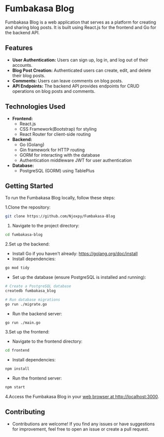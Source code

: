 # Fumbakasa Blog

Fumbakasa Blog is a web application that serves as a platform for creating and sharing blog posts. It is built using React.js for the frontend and Go for the backend API.

## Features

- **User Authentication:** Users can sign up, log in, and log out of their accounts.
- **Blog Post Creation:** Authenticated users can create, edit, and delete their blog posts.
- **Comments:** Users can leave comments on blog posts.
- **API Endpoints:** The backend API provides endpoints for CRUD operations on blog posts and comments.

## Technologies Used

- **Frontend:**
  - React.js
  - CSS Framework(Bootstrap) for styling
  - React Router for client-side routing
- **Backend:**
  - Go (Golang)
  - Gin framework for HTTP routing
  - GORM for interacting with the database
  - Authentication middleware JWT for user authentication
- **Database:**
  - PostgreSQL (GORM) using TablePlus

## Getting Started

To run the Fumbakasa Blog locally, follow these steps:

1.Clone the repository:

   ```bash
   git clone https://github.com/Njoxpy/Fumbakasa-Blog
   ```

1. Navigate to the project directory:

```sh
cd fumbakasa-blog
```

2.Set up the backend:

- Install Go if you haven't already: <https://golang.org/doc/install>
- Install dependencies:

```sh
go mod tidy
```

- Set up the database (ensure PostgreSQL is installed and running):

```sh
# Create a PostgreSQL database
createdb fumbakasa_blog

# Run database migrations
go run ./migrate.go
```

- Run the backend server:

```sh
go run ./main.go
```

3.Set up the frontend:

- Navigate to the frontend directory:

```sh
cd frontend
```

- Install dependencies:

```sh
npm install
```

- Run the frontend server:

```sh
npm start
```

4.Access the Fumbakasa Blog in your [web browser at http://localhost:3000](<http://localhost:3000>).

## Contributing

- Contributions are welcome! If you find any issues or have suggestions for improvement, feel free to open an issue or create a pull request.
